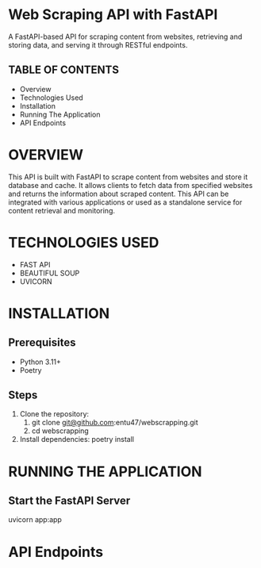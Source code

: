 # **Web Scraping API with FastAPI**
A FastAPI-based API for scraping content from websites, retrieving and storing data, and serving it through RESTful endpoints.

## **TABLE OF CONTENTS**
* Overview
* Technologies Used
* Installation
* Running The Application
* API Endpoints

# **OVERVIEW**
This API is built with FastAPI to scrape content from websites and store it database and cache. It allows clients to fetch data from specified websites and returns the information about scraped content. This API can be integrated with various applications or used as a standalone service for content retrieval and monitoring.

# **TECHNOLOGIES USED**
* FAST API
* BEAUTIFUL SOUP
* UVICORN

# **INSTALLATION**

## **Prerequisites**

* Python 3.11+
* Poetry

## **Steps**

1. Clone the repository:
   1. git clone git@github.com:entu47/webscrapping.git
   2. cd webscrapping
2. Install dependencies:
   poetry install


# **RUNNING THE APPLICATION**
## **Start the FastAPI Server**
uvicorn app:app

# **API Endpoints**





    
